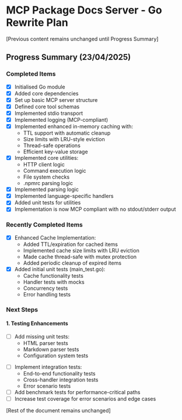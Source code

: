 # MCP Package Docs Server - Go Rewrite Plan

[Previous content remains unchanged until Progress Summary]

## Progress Summary (23/04/2025)

### Completed Items

- [x] Initialised Go module
- [x] Added core dependencies
- [x] Set up basic MCP server structure
- [x] Defined core tool schemas
- [x] Implemented stdio transport
- [x] Implemented logging (MCP-compliant)
- [x] Implemented enhanced in-memory caching with:
  * TTL support with automatic cleanup
  * Size limits with LRU-style eviction
  * Thread-safe operations
  * Efficient key-value storage
- [x] Implemented core utilities:
  * HTTP client logic
  * Command execution logic
  * File system checks
  * .npmrc parsing logic
- [x] Implemented parsing logic
- [x] Implemented language-specific handlers
- [x] Added unit tests for utilities
- [x] Implementation is now MCP compliant with no stdout/stderr output

### Recently Completed Items

- [x] Enhanced Cache Implementation:
  * Added TTL/expiration for cached items
  * Implemented cache size limits with LRU eviction
  * Made cache thread-safe with mutex protection
  * Added periodic cleanup of expired items
- [x] Added initial unit tests (main_test.go):
  * Cache functionality tests
  * Handler tests with mocks
  * Concurrency tests
  * Error handling tests

### Next Steps

#### 1. Testing Enhancements

- [ ] Add missing unit tests:
  * HTML parser tests
  * Markdown parser tests
  * Configuration system tests
* [ ] Implement integration tests:
  * End-to-end functionality tests
  * Cross-handler integration tests
  * Error scenario tests
* [ ] Add benchmark tests for performance-critical paths
* [ ] Increase test coverage for error scenarios and edge cases

[Rest of the document remains unchanged]
